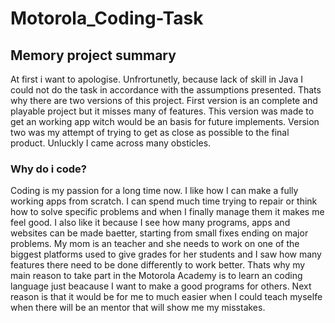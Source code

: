 # Motorola_Coding-Task
 <h2>Memory project summary</h2>
 <p>At first i want to apologise. Unfrortunetly, because lack of skill in Java I could not do the task in accordance with the assumptions presented.
 Thats why there are two versions of this project. First version is an complete and playable project but it misses many of features. This version was made to get an working app witch would be an basis for future implements. Version two was my attempt of trying to get as close as possible to the final product. Unluckly I came across many obsticles.</p>  
<h3>Why do i code?</h3>
<p>Coding is my passion for a long time now. I like how I can make a fully working apps from scratch. I can spend much time trying to repair or think how to solve specific problems and when I finally manage them it makes me feel good. I also like it because I see how many programs, apps and websites can be made baetter, starting from small fixes ending on major problems. My mom is an teacher and she needs to work on one of the biggest platforms used to give grades for her students and I saw how many features there need to be done differently to work better. Thats why my main reason to take part in the Motorola Academy is to learn an coding language just beacause I want to make a good programs for others. Next reason is that it would be for me to much easier when I could teach myselfe when there will be an mentor that will show me my misstakes.</p>
